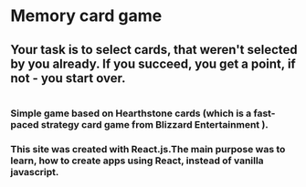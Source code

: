 # Memory card game

## Your task is to select cards, that weren't selected by you already. If you succeed, you get a point, if not - you start over.
#

### Simple game based on Hearthstone cards (which is a fast-paced strategy card game from Blizzard Entertainment ).

### This site was created with React.js.The main purpose was to learn, how to create apps using React, instead of vanilla javascript. 